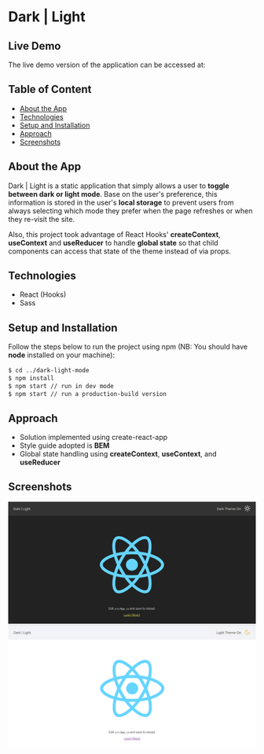 # Dark | Light

## Live Demo

The live demo version of the application can be accessed at:

## Table of Content

- [About the App](#about-the-app)
- [Technologies](#technologies)
- [Setup and Installation](#setup-and-installation)
- [Approach](#approach)
- [Screenshots](#screenshots)

## About the App

Dark | Light is a static application that simply allows a user to **toggle between dark or light mode**. Base on the user's preference, this information is stored in the user's **local storage** to prevent users from always selecting which mode they prefer when the page refreshes or when they re-visit the site.

Also, this project took advantage of React Hooks' **createContext**, **useContext** and **useReducer** to handle **global state** so that child components can access that state of the theme instead of via props.

## Technologies

- React (Hooks)
- Sass

## Setup and Installation

Follow the steps below to run the project using npm (NB: You should have **node** installed on your machine):

```
$ cd ../dark-light-mode
$ npm install
$ npm start // run in dev mode
$ npm start // run a production-build version
```

## Approach

- Solution implemented using create-react-app
- Style guide adopted is **BEM**
- Global state handling using **createContext**, **useContext**, and **useReducer**

## Screenshots
![DarkMode](./src/assets/darkmode.png)
![LightMode](./src/assets/lightmode.png)